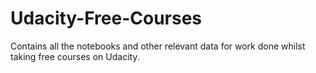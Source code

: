 # Udacity-Free-Courses
Contains all the notebooks and other relevant data for work done whilst taking free courses on Udacity.
